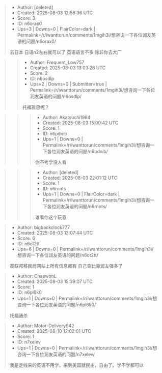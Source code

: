 > - Author: [deleted]
> - Created: 2025-08-03 12:56:36 UTC
> - Score: 3
> - ID: n6orax0
> - Ups=3 | Downs=0 | FlairColor=dark | Permalink=/r/iwanttorun/comments/1mgih3i/想咨询一下各位润友英语的问题/n6orax0/
>
> 去日本 日语n2左右就可以了  英语语言不多 除非你去大厂

>> - Author: Frequent_Low757
>> - Created: 2025-08-03 13:03:26 UTC
>> - Score: 2
>> - ID: n6osdlp
>> - Ups=2 | Downs=0 | Submitter=true | Permalink=/r/iwanttorun/comments/1mgih3i/想咨询一下各位润友英语的问题/n6osdlp/
>>
>> 托福雅思呢？

>>> - Author: Akatsuchi1984
>>> - Created: 2025-08-03 15:00:42 UTC
>>> - Score: 1
>>> - ID: n6pdnib
>>> - Ups=1 | Downs=0 | Permalink=/r/iwanttorun/comments/1mgih3i/想咨询一下各位润友英语的问题/n6pdnib/
>>>
>>> 你不考学没人看

>>> - Author: [deleted]
>>> - Created: 2025-08-03 22:01:12 UTC
>>> - Score: 1
>>> - ID: n6rnnts
>>> - Ups=1 | Downs=0 | FlairColor=dark | Permalink=/r/iwanttorun/comments/1mgih3i/想咨询一下各位润友英语的问题/n6rnnts/
>>>
>>> 谁看你这个玩意

> - Author: bigbackclock777
> - Created: 2025-08-03 13:07:44 UTC
> - Score: 6
> - ID: n6ot2tt
> - Ups=6 | Downs=0 | Permalink=/r/iwanttorun/comments/1mgih3i/想咨询一下各位润友英语的问题/n6ot2tt/
>
> 英联邦移民局网站上所有信息都有 自己查比靠润友强多了

> - Author: ChaewonL
> - Created: 2025-08-03 15:39:07 UTC
> - Score: 1
> - ID: n6pl6k0
> - Ups=1 | Downs=0 | Permalink=/r/iwanttorun/comments/1mgih3i/想咨询一下各位润友英语的问题/n6pl6k0/
>
> 托福通杀

> - Author: Motor-Delivery942
> - Created: 2025-08-10 12:02:01 UTC
> - Score: 1
> - ID: n7xelev
> - Ups=1 | Downs=0 | Permalink=/r/iwanttorun/comments/1mgih3i/想咨询一下各位润友英语的问题/n7xelev/
>
> 我是走线来的英语不用学，来到美国就民主，自由了。学不学都可以

